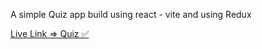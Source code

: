 A simple Quiz app build using react - vite and using Redux 

[ Live Link => Quiz  ✅](https://quiz-estarta-r6ry8o521-adhamomari.vercel.app/)